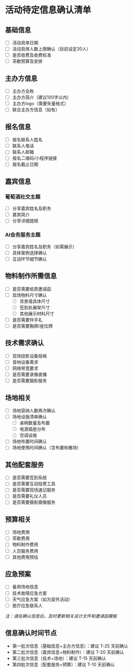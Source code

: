 # 活动待定信息确认清单

## 基础信息
- [ ] 活动具体日期
- [ ] 活动具体人数上限确认（目前设定30人）
- [ ] 是否收费及收费标准
- [ ] 茶歇预算及安排

## 主办方信息
- [ ] 主办方全称
- [ ] 主办方简介（建议100字以内）
- [ ] 主办方logo（需要矢量格式）
- [ ] 联合主办方信息（如有）

## 报名信息
- [ ] 报名联系人姓名
- [ ] 联系人电话
- [ ] 联系人邮箱
- [ ] 报名二维码/小程序链接
- [ ] 报名截止日期

## 嘉宾信息
### 葡萄酒社交主题
- [ ] 分享嘉宾姓名及职务
- [ ] 嘉宾简介
- [ ] 分享详细提纲

### AI会务服务主题
- [ ] 分享嘉宾姓名及职务（如需展示）
- [ ] 具体案例选择确认
- [ ] 互动环节细节确认

## 物料制作所需信息
- [ ] 是否需要纸质邀请函
- [ ] 现场物料尺寸确认
  - [ ] 背景墙具体尺寸
  - [ ] 签到处展架尺寸
  - [ ] 其他展示材料尺寸
- [ ] 是否需要伴手礼
- [ ] 是否需要胸牌/座位牌

## 技术需求确认
- [ ] 现场投影设备规格
- [ ] 音响设备需求
- [ ] 网络带宽要求
- [ ] 是否需要录像直播
- [ ] 是否需要摄影服务

## 场地相关
- [ ] 场地容纳人数再次确认
- [ ] 场地设施清单确认
  - [ ] 桌椅数量及布置
  - [ ] 电源插座分布
  - [ ] 空调设施
- [ ] 场地布置时间确认
- [ ] 场地使用时间确认（含布置和撤场）

## 其他配套服务
- [ ] 是否需要签到系统
- [ ] 是否需要互动投票工具
- [ ] 是否需要现场速记服务
- [ ] 是否需要礼仪人员
- [ ] 是否需要摄影摄像服务

## 预算相关
- [ ] 场地费用
- [ ] 茶歇费用
- [ ] 物料制作费用
- [ ] 人员服务费用
- [ ] 其他费用预估

## 应急预案
- [ ] 备用场地信息
- [ ] 技术故障应急方案
- [ ] 天气应急方案（如为室外活动）
- [ ] 医疗应急联系人

*注：请在确认信息后，及时更新相关设计文件和邀请函模板*

## 信息确认时间节点
- 第一批次信息（基础信息+主办方信息）：建议 T-25 天前确认
- 第二批次信息（嘉宾信息+物料制作）：建议 T-20 天前确认
- 第三批次信息（技术+场地）：建议 T-15 天前确认
- 第四批次信息（配套服务+预算）：建议 T-10 天前确认 